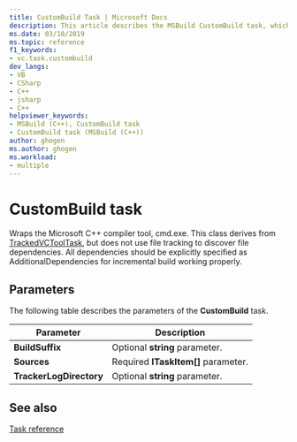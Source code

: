 ```yaml
---
title: CustomBuild Task | Microsoft Docs
description: This article describes the MSBuild CustomBuild task, which is used by MSBuild to support customizing the C++ build process.
ms.date: 03/10/2019
ms.topic: reference
f1_keywords:
- vc.task.custombuild
dev_langs:
- VB
- CSharp
- C++
- jsharp
- C++
helpviewer_keywords:
- MSBuild (C++), CustomBuild task
- CustomBuild task (MSBuild (C++))
author: ghogen
ms.author: ghogen
ms.workload:
- multiple
---
```

# CustomBuild task

Wraps the Microsoft C++ compiler tool, cmd.exe. This class derives from [TrackedVCToolTask](../msbuild/trackedvctooltask-base-class.md), but does not use file tracking to discover file dependencies. All dependencies should be explicitly specified as AdditionalDependencies for incremental build working properly.

## Parameters

The following table describes the parameters of the **CustomBuild** task.

|Parameter|Description|
|---------------|-----------------|
|**BuildSuffix**|Optional **string** parameter.|
|**Sources**|Required **ITaskItem[]** parameter.|
|**TrackerLogDirectory**|Optional **string** parameter.|

## See also

[Task reference](../msbuild/msbuild-task-reference.md)
